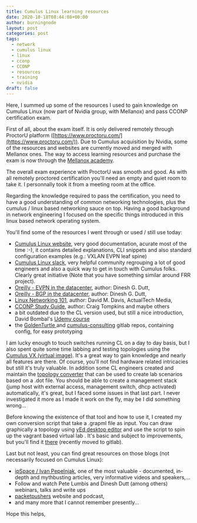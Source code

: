 ```yaml
---
title: Cumulus Linux learning resources
date: 2020-10-18T08:44:08+00:00
author: burningnode
layout: post
categories: post
tags:
  - network
  - cumulus linux
  - linux
  - cconp
  - CCONP
  - resources
  - training
  - nvidia
draft: false
---
```


Here, I summed up some of the resources I used to gain knowledge on Cumulus Linux (now part of Nvidia group, with Mellanox) and pass CCONP certification exam.

First of all, about the exam itself. It is only delivered remotely through ProctorU platform ([https://www.proctoru.com/](https://www.proctoru.com/)). Due to Cumulus acquisition by Nvidia, some of the resources and websites are currently moved and merged with Mellanox ones. The way to access learning resources and purchase the exam is now through the [Mellanox academy](https://academy.mellanox.com/en/). 

The overall exam experience with ProctorU was smooth and good. As with all remotely proctored certification you'll need an empty and quiet room to take it. I personnally took it from a meeting room at the office. 

Regarding the knowledge required to pass the certification, you need to have a good understanding of common networking technologies, plus the cumulus / linux based networking sauce on top. Having a good background in network engineering I focused on the specific things introduced in this linux based network operating system.

You'll find some of the resources I went through or used / still use today:
- [Cumulus Linux website](https://docs.cumulusnetworks.com/), very good documentation, acurate most of the time :-), it contains detailed explanations, CLI snippets and also standard configuration examples (e.g.: VXLAN EVPN leaf spine)
- [Cumulus Linux slack](https://slack.cumulusnetworks.com/), very helpful community regrouping a lot of good engineers and also a quick way to get in touch with Cumulus folks. Clearly great initiative (Note that you have something similar around FRR project).
- [Oreilly - EVPN in the datacenter](https://cumulusnetworks.com/lp/evpn-data-center-oreilly/), author: Dinesh G. Dutt,
- [Oreilly - BGP in the datacenter](https://cumulusnetworks.com/learn/resources/guides/bgp-datacenter), author: Dinesh G. Dutt,
- [Linux Networking 101](https://www.actualtechmedia.com/wp-content/uploads/2017/12/CUMULUS-NETWORKS-Linux101.pdf), author: David M. Davis, ActualTech Media,
- [CCONP Study Guide](https://cumulusnetworks.com/learn/resources/guides/cconp-exam-study-guide), author: Craig Tompkins and maybe others
- a bit outdated due to the CL version used, but still a nice introduction, David Bombal's [Udemy course](https://www.udemy.com/course/cumulus-linux-fundamentals-plus-ansible-automation/) 
- the [GoldenTurtle ](https://gitlab.com/cumulus-consulting/goldenturtle) and [cumulus-consulting](https://gitlab.com/cumulus-consulting/) gitlab repos, containing config, for easy prototyping


I am lucky enough to touch switches running CL on a day to day basis, but I also spent quite some time labbing and testing topologies using the [Cumulus VX (virtual image)](https://cumulusnetworks.com/products/cumulus-vx/). It's a great way to gain knowledge and nearly all features are there. Of course, you'll not find hardware related intricacies but still it's truly valuable. In addition some CL engineers created and maintain the [topology converter](https://gitlab.com/cumulus-consulting/tools/topology_converter) that can be used to create lab scenarios based on a .dot file. You should be able to create a management stack (jump host with external access, management switch, dhcp activated) automatically, it's great, but I faced some issues in that last part. I never investigated it more as I made it work on the fly, may be I did something wrong...

Before knowing the existence of that tool and how to use it, I created my own conversion script that take a .grapml file as input. You can draw graphically a topology using [yEd desktop editor](https://www.yworks.com/products/yed) and use the script to spin up the vagrant based virtual lab . It's basic and subject to improvements, but you'll find it [there](https://gitlab.com/burningnode/myvlabmanager) (recently moved to gitlab).

Last but not least, you can find great resources on those blogs (not necessarily focused on Cumulus Linux):
- [ipSpace / Ivan Pepelnjak](https://blog.ipspace.net/), one of the most valuable - documented, in-depth and mythbusting articles, very informative videos and speakers,...
- Follow and watch Pete Lumbis and Dinesh Dutt (among others) webinars, talks and write ups
- [packetpushers](https://packetpushers.net/) website and podcast,
- and many more that I cannot remember presently...

Hope this helps,
